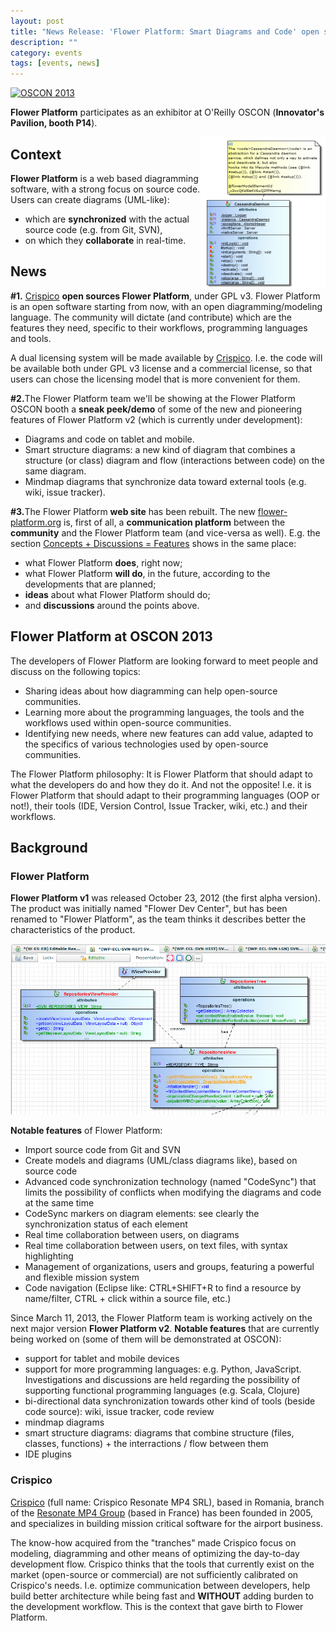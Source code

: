 ```yaml
---
layout: post
title: "News Release: 'Flower Platform: Smart Diagrams and Code' open sourced at O'Reilly OSCON 2013"
description: ""
category: events
tags: [events, news]
---
```


<p class="text-center">
<a href="http://www.oscon.com/oscon2013?cmp=ba-prog-os13-were-exhibiting">
<img src="http://cdn.oreillystatic.com/en/assets/1/event/95/oscon2013_exhibiting_468x60.png" width="468" height="60"  border="0"  alt="OSCON 2013"  />
</a>
</p>

**Flower Platform** participates as an exhibitor at O'Reilly OSCON (**Innovator's Pavilion, booth P14**).

<img class="img-polaroid" style="float:right" src="/screenshots/fp2/news_release_zoom-on-class-with-documentation.png"/>

## Context
**Flower Platform** is a web based diagramming software, with a strong focus on source code. Users can create diagrams (UML-like):

* which are **synchronized** with the actual source code (e.g. from Git, SVN),
* on which they **collaborate** in real-time.
 
## News 
 
<div>
<p>
<strong>#1.</strong> <a href="http://www.crispico.com">Crispico</a> <strong>open sources Flower Platform</strong>, under GPL v3. 
Flower Platform is an open software starting from now, with an open diagramming/modeling language. 
The community will dictate (and contribute) which are the features they need, specific to their workflows, programming languages and tools. 
</p>

<p>A dual licensing system will be made available by <a href="http://www.crispico.com">Crispico</a>. 
I.e. the code will be available both under GPL v3 license and a commercial license, so that users can chose the licensing model that is more convenient for them. 
</p>

<p>
<strong>#2.</strong>The Flower Platform team we'll be showing at the Flower Platform OSCON booth a <strong>sneak peek/demo</strong> of some of the 
new and pioneering features of Flower Platform v2 (which is currently under development):
<ul>
<li>Diagrams and code on tablet and mobile.</li>
<li>Smart structure diagrams: a new kind of diagram that combines a structure (or class) diagram and flow (interactions between code) on the same diagram.</li>
<li>Mindmap diagrams that synchronize data toward external tools (e.g. wiki, issue tracker).</li>
</ul> 
</p>

<p>
<strong>#3.</strong>The Flower Platform <strong>web site</strong> has been rebuilt. The new <a href="http://flower-platform.org">flower-platform.org</a> is, first of all,
a <strong>communication platform</strong> between the <strong>community</strong> and the Flower Platform team (and vice-versa as well). 
E.g. the section <a href="/concepts">Concepts + Discussions = Features</a> shows in the same place:</p>

</div>

* what Flower Platform **does**, right now;
* what Flower Platform **will do**, in the future, according to the developments that are planned;
* **ideas** about what Flower Platform should do;
* and **discussions** around the points above.

## Flower Platform at OSCON 2013

The developers of Flower Platform are looking forward to meet people and discuss on the following topics:

* Sharing ideas about how diagramming can help open-source communities.
* Learning more about the programming languages, the tools and the workflows used within open-source communities.
* Identifying new needs, where new features can add value, adapted to the specifics of various technologies used by open-source communities. 

<div>
<p>
<span class="label label-success">The Flower Platform philosophy:</span> It is Flower Platform that should adapt to what the developers do and how they do it. 
And not the opposite! I.e. it is Flower Platform that should adapt to their programming languages (OOP or not!), their tools (IDE, Version Control, Issue Tracker, wiki, etc.) 
and their workflows. 
</p>
</div>

## Background

### Flower Platform

**Flower Platform v1** was released October 23, 2012 (the first alpha version). The product was initially named "Flower Dev Center", but has been
renamed to "Flower Platform", as the team thinks it describes better the characteristics of the product.

<p class="text-center">
<img class="img-polaroid" src="/screenshots/fp2/zoom-on-classes-without-doc.png"/>
</p>

**Notable features** of Flower Platform:

* Import source code from Git and SVN
* Create models and diagrams (UML/class diagrams like), based on source code
* Advanced code synchronization technology (named "CodeSync") that limits the possibility of conflicts when modifying the diagrams and code at the same time
* CodeSync markers on diagram elements: see clearly the synchronization status of each element    
* Real time collaboration between users, on diagrams
* Real time collaboration between users, on text files, with syntax highlighting
* Management of organizations, users and groups, featuring a powerful and flexible mission system
* Code navigation (Eclipse like: CTRL+SHIFT+R to find a resource by name/filter, CTRL + click within a source file, etc.)

Since March 11, 2013, the Flower Platform team is working actively on the next major version **Flower Platform v2**. 
**Notable features** that are currently being worked on (some of them will be demonstrated at OSCON):

* support for tablet and mobile devices
* support for more programming languages: e.g. Python, JavaScript. Investigations and discussions are held regarding the possibility of supporting functional programming
languages (e.g. Scala, Clojure)
* bi-directional data synchronization towards other kind of tools (beside code source): wiki, issue tracker, code review
* mindmap diagrams
* smart structure diagrams: diagrams that combine structure (files, classes, functions) + the interractions / flow between them
* IDE plugins

### Crispico

[Crispico](http://www.crispico.com) (full name: Crispico Resonate MP4 SRL), based in Romania, branch of the [Resonate MP4 Group](http://www.resonate-mp4.com)
(based in France) has been founded in 2005, and specializes in building 
mission critical software for the airport business.

The know-how acquired from the "tranches" made Crispico focus on modeling, diagramming and other means of optimizing the day-to-day development flow. Crispico thinks that
the tools that currently exist on the market (open-source or commercial) are not sufficiently calibrated on Crispico's needs. I.e. optimize communication between developers, 
help build better architecture while being fast and **WITHOUT** adding burden to the development workflow. This is the context that gave birth to Flower Platform.  

